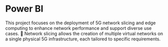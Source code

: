 # Power BI
This project focuses on the deployment of 5G network slicing and edge computing to enhance network performance and support diverse use cases.  Network slicing allows the creation of multiple virtual networks on a single physical 5G infrastructure, each tailored to specific requirements.
